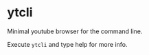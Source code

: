 # ytcli

Minimal youtube browser for the command line.

Execute `ytcli` and type help for more info.